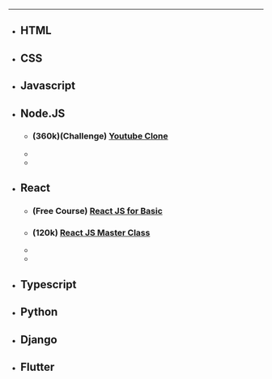 
---

- ## HTML
- ## CSS
- ## Javascript

- ## Node.JS
	 - ### (360k)(Challenge) [Youtube Clone](Remote_blog/1.%20Project/Web-Dev-Learning/1_React%20JS%20for%20Basic/0_Content.md) 
	 -  	 
	 - 

 - ## React
	- ### (Free Course) [React JS for Basic](Remote_blog/1.%20Project/Web-Dev-Learning/2_NodeJS/0_Content.md)
	- ### (120k) [React JS Master Class](Remote_blog/1.%20Project/Web-Dev-Learning/3_React-JS-Master-Class/0_Content.md)
	- 
	- 

- ## Typescript
- ## Python
- ## Django
- ## Flutter
